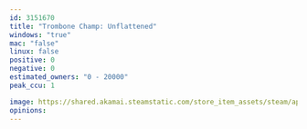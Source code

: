 ```yaml
---
id: 3151670
title: "Trombone Champ: Unflattened"
windows: "true"
mac: "false"
linux: false
positive: 0
negative: 0
estimated_owners: "0 - 20000"
peak_ccu: 1

image: https://shared.akamai.steamstatic.com/store_item_assets/steam/apps/3151670/header.jpg?t=1732643934
opinions:
---
```

